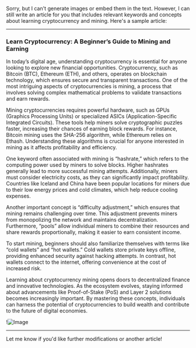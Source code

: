 Sorry, but I can't generate images or embed them in the text. However, I can still write an article for you that includes relevant keywords and concepts about learning cryptocurrency and mining. Here's a sample article:

---

### Learn Cryptocurrency: A Beginner’s Guide to Mining and Earning

In today’s digital age, understanding cryptocurrency is essential for anyone looking to explore new financial opportunities. Cryptocurrency, such as Bitcoin (BTC), Ethereum (ETH), and others, operates on blockchain technology, which ensures secure and transparent transactions. One of the most intriguing aspects of cryptocurrencies is mining, a process that involves solving complex mathematical problems to validate transactions and earn rewards.

Mining cryptocurrencies requires powerful hardware, such as GPUs (Graphics Processing Units) or specialized ASICs (Application-Specific Integrated Circuits). These tools help miners solve cryptographic puzzles faster, increasing their chances of earning block rewards. For instance, Bitcoin mining uses the SHA-256 algorithm, while Ethereum relies on Ethash. Understanding these algorithms is crucial for anyone interested in mining as it affects profitability and efficiency.

One keyword often associated with mining is “hashrate,” which refers to the computing power used by miners to solve blocks. Higher hashrates generally lead to more successful mining attempts. Additionally, miners must consider electricity costs, as they can significantly impact profitability. Countries like Iceland and China have been popular locations for miners due to their low energy prices and cold climates, which help reduce cooling expenses.

Another important concept is “difficulty adjustment,” which ensures that mining remains challenging over time. This adjustment prevents miners from monopolizing the network and maintains decentralization. Furthermore, “pools” allow individual miners to combine their resources and share rewards proportionally, making it easier to earn consistent income.

To start mining, beginners should also familiarize themselves with terms like “cold wallets” and “hot wallets.” Cold wallets store private keys offline, providing enhanced security against hacking attempts. In contrast, hot wallets connect to the internet, offering convenience at the cost of increased risk.

Learning about cryptocurrency mining opens doors to decentralized finance and innovative technologies. As the ecosystem evolves, staying informed about advancements like Proof-of-Stake (PoS) and Layer 2 solutions becomes increasingly important. By mastering these concepts, individuals can harness the potential of cryptocurrencies to build wealth and contribute to the future of digital economies.

!![Image](https://github.com/user-attachments/assets/3be06921-4469-491d-bd37-5f14c53422b7)

--- 

Let me know if you'd like further modifications or another article!